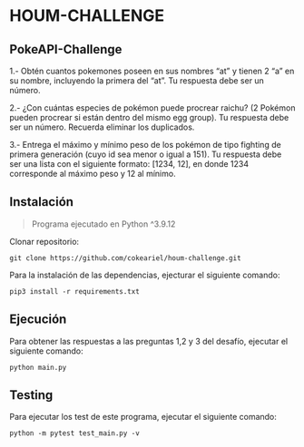 # HOUM-CHALLENGE

## PokeAPI-Challenge

1.- Obtén cuantos pokemones poseen en sus nombres “at” y tienen 2 “a” en su nombre, incluyendo la primera del “at”. Tu respuesta debe ser un número.

2.- ¿Con cuántas especies de pokémon puede procrear raichu? (2 Pokémon pueden procrear si están dentro del mismo egg group). Tu respuesta debe ser un número. Recuerda eliminar los duplicados.

3.- Entrega el máximo y mínimo peso de los pokémon de tipo fighting de primera generación (cuyo id sea menor o igual a 151). Tu respuesta debe ser una lista con el siguiente formato: [1234, 12], en donde 1234 corresponde al máximo peso y 12 al mínimo.

## Instalación

> Programa ejecutado en Python ^3.9.12

Clonar repositorio:
```
git clone https://github.com/cokeariel/houm-challenge.git
```
Para la instalación de las dependencias, ejecturar el siguiente comando:
```
pip3 install -r requirements.txt
```

## Ejecución 

Para obtener las respuestas a las preguntas 1,2 y 3 del desafío, ejecutar el siguiente comando:
```
python main.py
```

## Testing

Para ejecutar los test de este programa, ejecutar el siguiente comando:
```
python -m pytest test_main.py -v
```